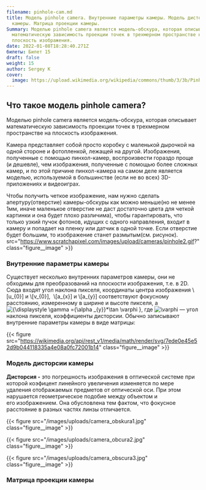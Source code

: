 ```yaml
---
filename: pinhole-cam.md
title: Модель pinhole camera. Внутренние параметры камеры. Модель дисторсии
  камеры. Матрица проекции камеры.
Summary: Моделью pinhole camera является модель-обскура, которая описывает
  математическую зависимость проекции точек в трехмерном пространстве на
  плоскость изображения.
date: 2022-01-08T18:28:40.271Z
билеты: Билет 15
draft: false
weight: 15
author: Sergey K
cover:
  image: https://upload.wikimedia.org/wikipedia/commons/thumb/3/3b/Pinhole-camera.svg/400px-Pinhole-camera.svg.png
---
```

## Что такое модель pinhole camera?

Моделью pinhole camera является модель-обскура, которая описывает математическую зависимость проекции точек в трехмерном пространстве на плоскость изображения. 

Камера представляет собой просто коробку с маленькой дырочкой на одной стороне и фотопленкой, лежащей на другой. Изображения, полученные с помощью пинхол-камер, воспроизвести гораздо проще (и дешевле), чем изображения, полученные с помощью более сложных камер, и по этой причине пинхол-камера на самом деле является моделью, используемой в большинстве (если не во всех) 3D-приложениях и видеоиграх.

Чтобы получить четкое изображение, нам нужно сделать апертуру(отверстие) камеры-обскуры как можно меньше(но не менее 1мм, иначе маленькое отверстие не даст достаточно цвета для четкой картинки и она будет плохо различима), чтобы гарантировать, что только узкий пучок фотонов, идущих с одного направления, входит в камеру и попадает на пленку или датчик в одной точке. Если отверстие будет большим, то изображение станет размытым(см. рисунок).
src="https://www.scratchapixel.com/images/upload/cameras/pinhole2.gif?" class="figure__image" >}}

### Внутренние параметры камеры

Существует несколько внутренних параметров камеры, они не обходимы для преобразований на плоскости изображения, т.е. в 2D. Сюда входят угол наклона пикселя,  координаты центра изображения \\[u\_{0}] и \\[v\_{0}],  \\[a\_{x}] и \\[a\_{y}] соответствуют фокусному расстоянию, измеренному в ширине и высоте пикселя, а ![{\\displaystyle \\gamma ={\\alpha \_{y}}\*\\tan \\varphi }](https://wikimedia.org/api/rest_v1/media/math/render/svg/5cf708f5fa63240ef3d449b886665bbb47b545f1), где ![\\varphi ](https://wikimedia.org/api/rest_v1/media/math/render/svg/33ee699558d09cf9d653f6351f9fda0b2f4aaa3e) — угол наклона пикселя[](https://ru.wikipedia.org/wiki/%D0%9A%D0%B0%D0%BB%D0%B8%D0%B1%D1%80%D0%BE%D0%B2%D0%BA%D0%B0_%D0%BA%D0%B0%D0%BC%D0%B5%D1%80%D1%8B#cite_note-cgm1-2), коэффициенты дисторсии. Обычно записывают внутренние параметры  камеры в виде матрицы:

{{< figure src="https://wikimedia.org/api/rest_v1/media/math/render/svg/7ede0e45e52d9b044118335a4e08a0fc72001b14" class="figure__image" >}}

### Модель дисторсии камеры

**Дисторсия -**  это погрешность изображения в оптической системе при которой коэфицент линейного увеличения изменяется по мере удаления отображаемых предметов от оптической оси. При этом нарушается геометрическое подобие между объектом и его изображением. Она обусловлена тем фактом, что фокусное расстояние в разных частях линзы отличается.

{{< figure src="/images/uploads/camera_obskura1.jpg" class="figure__image" >}}

{{< figure src="/images/uploads/camera_obcura2.jpg" class="figure__image" >}}

{{< figure src="/images/uploads/camera_obscura3.jpg" class="figure__image" >}}

### Матрица проекции камеры